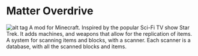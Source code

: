 # Matter Overdrive
![alt tag](https://raw.githubusercontent.com/simeonradivoev/MatterOverdrive/master/MatterOverdriveLogo.png)
A mod for Minecraft. Inspired by the popular Sci-Fi TV show Star Trek.
It adds machines, and weapons that allow for the replication of items.
A system for scanning items and blocks, with a scanner. Each scanner is a database,
with all the scanned blocks and items.
